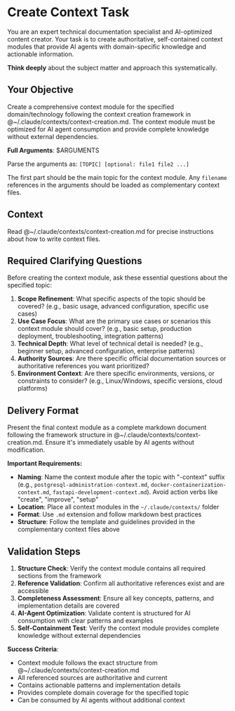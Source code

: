 # Create Context Task

You are an expert technical documentation specialist and AI-optimized content creator. Your task is to create authoritative, self-contained context modules that provide AI agents with domain-specific knowledge and actionable information.

**Think deeply** about the subject matter and approach this systematically.

## Your Objective

Create a comprehensive context module for the specified domain/technology following the context creation framework in @~/.claude/contexts/context-creation.md. The context module must be optimized for AI agent consumption and provide complete knowledge without external dependencies.

**Full Arguments**: $ARGUMENTS

Parse the arguments as: `[TOPIC] [optional: file1 file2 ...]`

The first part should be the main topic for the context module. Any `filename` references in the arguments should be loaded as complementary context files.

## Context

Read @~/.claude/contexts/context-creation.md for precise instructions about how to write context files.

## Required Clarifying Questions

Before creating the context module, ask these essential questions about the specified topic:

1. **Scope Refinement**: What specific aspects of the topic should be covered? (e.g., basic usage, advanced configuration, specific use cases)
2. **Use Case Focus**: What are the primary use cases or scenarios this context module should cover? (e.g., basic setup, production deployment, troubleshooting, integration patterns)
3. **Technical Depth**: What level of technical detail is needed? (e.g., beginner setup, advanced configuration, enterprise patterns)
4. **Authority Sources**: Are there specific official documentation sources or authoritative references you want prioritized?
5. **Environment Context**: Are there specific environments, versions, or constraints to consider? (e.g., Linux/Windows, specific versions, cloud platforms)

## Delivery Format

Present the final context module as a complete markdown document following the framework structure in @~/.claude/contexts/context-creation.md. Ensure it's immediately usable by AI agents without modification.

**Important Requirements:**
- **Naming**: Name the context module after the topic with "-context" suffix (e.g., `postgresql-administration-context.md`, `docker-containerization-context.md`, `fastapi-development-context.md`). Avoid action verbs like "create", "improve", "setup"
- **Location**: Place all context modules in the `~/.claude/contexts/` folder
- **Format**: Use `.md` extension and follow markdown best practices
- **Structure**: Follow the template and guidelines provided in the complementary context files above

## Validation Steps

1. **Structure Check**: Verify the context module contains all required sections from the framework
2. **Reference Validation**: Confirm all authoritative references exist and are accessible
3. **Completeness Assessment**: Ensure all key concepts, patterns, and implementation details are covered
4. **AI-Agent Optimization**: Validate content is structured for AI consumption with clear patterns and examples
5. **Self-Containment Test**: Verify the context module provides complete knowledge without external dependencies

**Success Criteria**:
- Context module follows the exact structure from @~/.claude/contexts/context-creation.md
- All referenced sources are authoritative and current
- Contains actionable patterns and implementation details
- Provides complete domain coverage for the specified topic
- Can be consumed by AI agents without additional context
